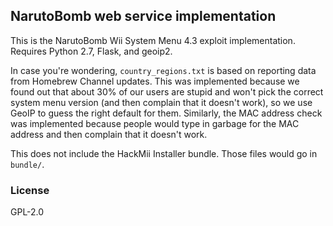 ## NarutoBomb web service implementation

This is the NarutoBomb Wii System Menu 4.3 exploit implementation. Requires Python 2.7, Flask, and geoip2.

In case you're wondering, `country_regions.txt` is based on reporting data
from Homebrew Channel updates. This was implemented because we found out
that about 30% of our users are stupid and won't pick the correct system
menu version (and then complain that it doesn't work), so we use GeoIP to
guess the right default for them. Similarly, the MAC address check was
implemented because people would type in garbage for the MAC address and
then complain that it doesn't work.

This does not include the HackMii Installer bundle. Those files would go
in `bundle/`.

### License

GPL-2.0
